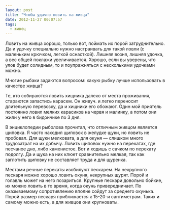 ```yaml
---
layout: post
title: "Чтобы удачно ловить на живца"
date: 2012-11-27 00:07:57
tags:
  - живец
---
```

Ловить на живца хорошо, только вот, поймать их порой затруднительно. Да
и удочку специально нужно настраивать для такой ловли (с маленьким
крючком, легкой оснасткой). Лишняя возня, лишняя удочка, а вес общей
поклажи увеличивается. Хорошо, если вы уверены, что улов будет солидным,
то и поупражняться с несколькими удочками можно.

Многие рыбаки задаются вопросом: какую рыбку лучше использовать в
качестве живца?

Те, кто собираются ловить хищника далеко от места проживания, стараются
запастись карасем. Он живуч. и легко переносит длительную перевозку, да
и хищники его обожают. Один мой приятель постоянно ловил мелких
карасиков на червя и малинку, а потом они жили у него в бидончике по 3
дня.

В энциклопедии рыболова прочитал, что отличным живцом является щиповка.
Я часто находил щиповок в желудке щуки, но ловить не пробовал. Для щуки
мелковата, а для окуня — слишком много трудозатрат на их добычу. Ловить
щиповок нужно на перекатах, где песчаное дно, либо каменистое. Вот и
ходишь с сачком по перекату подолгу. Да и щука на них клюет сравнительно
мелкая, так как заглотить щиповку не составляет труда и для щуренка.

Местами речные перекаты изобилуют пескарем. На некрупного пескаря можно
хорошо ловить окуня, некрупных щурят. Порой и голавль может на него
позариться. Крупные пескари довольно бойкие, их можно ловить в то время,
когда окунь привередничает. По оказываемому сопротивлению вполне сойдут
за среднего окунька. Порой размер пескаря приближается к 15-20-и
сантиметрам. Таких и самому можно есть, а для живцов они крупноваты.
